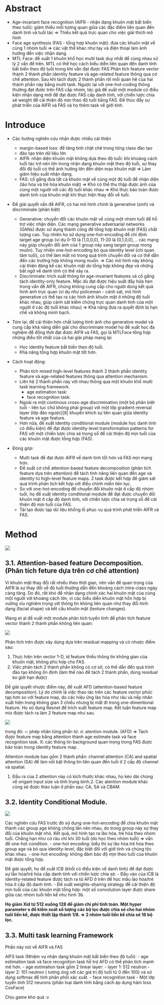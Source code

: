 # Abstract
- Age-invariant face recognition (AIFR - nhận dạng khuôn mặt bất biến theo tuổi): giảm thiểu mối tương quan giữa các đặc điểm liên quan đến danh tính và tuổi tác => Thiếu kết quả trực quan cho việc giải thích mô hình 
- Face age synthesis (FAS - tổng hợp khuôn mặt): đưa các khuôn mặt về cùng 1 nhóm tuổi => các vật thể khác như tay và điện thoại làm ảnh hưởng đến việc nhận dạng.
- MTL Face: đề xuất 1 khuôn khổ học multi task duy nhất để cùng nhau xử lý 2 vấn đề trên. MTL có thể học cách biểu diễn liên quan đến danh tính bất biến theo độ tuổi trong khi vẫn đạt được FAS
    Phân tích feature vector thành 2 thành phần identity feature và age-related feature thông qua cơ chế attention.
    Sau khi tách được 2 thành phần rời mối quan hệ của hai thành phần này bằng multi task. 
    Ngược lại với one-hot-coding thông thường đạt được trên FAS cấp nhóm, tác giả đề xuất một module có điều kiện nhận dạng mới để đạt được FAS cấp danh tính, với chiến lược chia sẻ weight để cải thiện độ mịn theo độ tuổi bằng FAS.
    Để thúc đẩy sự phát triển của AIFR và FAS và họ thêm task về giới tính.

# Introduce
- Các hướng nghiên cứu nhận được nhiều cải thiện
    - margin-based loss: để tăng tính chặt chẽ trong từng class đào tạo
    - đào tạo trên dữ liệu lớn
    - AIFR: nhận diện khuôn mặt không dựa theo độ tuổi: khi khoảng cách tuổi tác trở nên lớn trong nhận dạng khuôn mặt theo độ tuổi, sự thay đổi độ tuổi có thể ảnh hưởng lớn đến diện mạo khuôn mặt => Làm giảm hiệu suất nhận dạng.
    - FAS: cố gắng đưa tất cả khuôn mặt về cùng một độ tuổi để nhận diện (lão hóa và trẻ hóa khuôn mặt) => Khó có thể thu thập được ảnh của cùng một người với các độ tuổi khác nhau => Khó thực bảo toàn được danh tính của khuôn mặt khi thực hiện thay đổi về tuổi.
- Để giải quyết vấn đề AIFR, có hai mô hình chính là generative (sinh) và discriminate (phân biệt)
    - Generative: chuyển đổi các khuôn mặt về cùng một nhóm tuổi để hỗ trợ việc nhận diện. Các mạng generative adversarial networks (GANs) được sử dụng thành công để tổng hợp khuôn mặt (FAS) chất lượng cao. Tuy nhiên họ sử dụng one-hot-encoding để chỉ định target age group (ví dụ 0-10 là [1,0,0,0], 11-20 là [0,1,0,0], .. các mạng này giúp chuyển đổi ảnh của 1 group này sang target group mong muốn). Tuy nhiên one-hot-encoding bỏ qua identity level (chỉ quan tâm tuổi), có thể làm mất nó trong quá trình chuyển đổi và có thể dẫn đến các trường hợp không mong muốn. => Các mô hình này không cải thiện đáng kể các khuôn mặt do tổng hợp không đẹp và những bất ngờ về danh tính có thể xảy ra.
    - Discriminate: trích xuất thông tin age-invariant features và cố gắng tách identity-only feature. Mặc dù đạt được hiệu suất đầy hứa hẹn trong vấn đề AIFR, chúng không cung cấp cho người dùng kết quả hình ảnh trực quan (ví dụ như policeman - cảnh sát, mô hình generative có thể tạo ra các hình ảnh khuôn mặt ở những độ tuổi khác nhau, giúp cảnh sát kiểm chứng trực quan danh tính của một người ở các độ tuổi khác nhau) => Khả năng đưa ra quyết định bị hạn chế và không minh bạch.

- Tóm lại: để cải thiện hơn chất lượng hình ảnh cho generative model và cung cấp khả năng diễn giải cho discriminate model họ đề xuất học đa nghiệm để đồng thời đạt được AIFR và FAS, gọi là MTLFace tổng hợp những điều tốt nhất của cả hai giải pháp mang lại.
    - Học identity feature bất biến theo độ tuổi.
    - Khả năng tổng hợp khuôn mặt tốt hơn.

- Cách hoạt động:
    - Phân tích mixed high-level features thành 2 thành phần identity feature và age-related features thông qua attention mechanism.
    - Liên hệ 2 thành phần này với nhau thông qua một khuôn khổ multi task learning framework.
        - age estimation task:
        - face recognition task:
    - Ngoài ra một continous cross-age discrimination (một bộ phân biệt tuổi - liên tục chứ không phải group) với một lớp gradient reversal layer (lớp đảo ngược)[8] khuyến khích sự liên quan giữa identity feature và age feature.
    - Hơn nữa, đề xuất identity conditional module (module học danh tính có điều kiện) để đạt được identity-level transformation patterns for FAS với một chiến lược chia sẻ trọng số để cải thiện độ mịn tuổi của các khuôn mặt được tổng hợp (FAS).

- Đóng góp:
    - Multi task để đạt được AIFR về danh tính tốt hơn và FAS mịn mạng hơn.
    - Đề xuất cơ chế attention-based feature decomposition (phân tích feature dựa trên attention) để tách tính năng liên quan đến age và identity từ high-level feature maps. 2 task được kết hợp để giám sát quá trình phân tích kết hợp với điều chỉnh miền liên tục.
    - So với one-hot-encoding để chuyển đổi khuôn mặt ở cấp độ nhóm tuổi, họ đề xuất identity conditional module để đạt được chuyển đổi khuôn mặt ở cấp độ danh tính, với chiến lược chia sẻ trọng số để cải thiện độ mịn tuổi của FAS.
    - Tái tạo được tạp dữ liệu khổng lồ phục vụ quá trình phát triển AIFR và FAS.

# Method

![](architecture.png)

## 3.1. Attention-based feature Decomposition. (Phân tích feture dựa trên cơ chế attention)
Vì khuôn mặt thay đổi rất nhiều theo thời gian, nên vấn đề quan trọng của AIFR là sự thay đổi về độ tuổi thường dẫn đến khoảng cách intra-class ngày càng tăng. Do đó, rất khó để nhận dạng chính xác hai khuôn mặt của cùng một người với khoảng cách lớn, vì các biểu diễn khuôn mặt hỗn hợp bị vướng víu nghiêm trọng với thông tin không liên quan như thay đổi hình dạng (facial shape) và kết cấu khuôn mặt (texture changes).

Wang et al đề xuất một module phân tích tuyến tính để phân tích feature vector thành 2 thành phần không liên quan: 

![](decomposition.png)

Phân tích trên được xây dựng dựa trên residual mapping và có nhược điểm sau:
1. Thực hiện trên vector 1-D, id feature thiếu thông tin không gian của khuôn mặt, không phù hợp cho FAS.
2. Việc phân tách 2 thành phần không có cơ sở, có thể dẫn đến quá trình đào tạo không ổn định (làm thế nào để tách 2 thành phần, dùng residual ko giới hạn được)

Để giải quyết nhược điểm này, đề xuất AFD (attention-based feature decomposition). Lý do chính là việc thao tác trên các feature vector phức tạp hơn so với feature map, do các hiệu ứng lão hóa như râu và nếp nhăn xuất hiện trong không gian 3 chiều nhưng bị mất đi trong one-dimentional feature.
Họ sử dụng Resnet để trích xuất feature map. Kết luận feature map mix được tách ra làm 2 feature map như sau.

![](feature%20map%20decomposition.png)

trong đó:
    ◦: phép nhân từng phần tử.
    σ: atention module. (AFD)
=> Tách được feature map bằng attention thành age estimate task và face recognition task.
    X: các thông tin background quan trọng trong FAS được bảo toàn trong identity feature map.

Attention module bao gồm 2 thành phần: channel attention (CA) and spatial attention (SA) để làm nổi bật thông tin liên quan đến tuổi ở 2 cấp độ channel và spatial. 
1. Đầu ra của 2 attention này có kích thước khác nhau, họ kéo dài chúng về origanl input size và tính trung bình.2. Các atention module khác cũng sẽ được thảo luận ở phần sau: CA, SA và CBAM.

## 3.2. Identity Conditional Module.

![](identity%20conditinao%20block.png)

Các nghiên cứu FAS trước đó sử dụng one-hot-encoding để chia khuôn mặt thành các group age không chồng lấn nên nhau, do trong group này sự thay đổi của khuôn mặt nhỏ. Kết quả, mô hình tạo ra lão hóa, trẻ hóa theo nhóm tuổi. Chẳng hạn như có râu chỉ khi 30 tuổi (do học theo nhóm tuổi) => vấn đề one-hot condition.
    - one-hot encoding: biểu thị sự lão hóa.trẻ hóa theo group age và bỏ qua identity-level, đặc biệt đối với giới tính và chủng tộc khác nhau.
    - one-hot encoding: không đảm bảo độ mịn theo tuổi của khuôn mặt được tổng hợp.

Để giải quyết, họ đề xuất ICB (khối có điều kiện về danh tính) để đạt được sự lão hóa/trẻ hóa cấp danh tính với chiến lược chia sẻ:
    - Đầu vào của ICB là identity-related feature được tách ra từ AFD ở trên để học mẫu lão hóa/trẻ hóa ở cấp độ danh tính. 
    - Đề xuất weights-sharing strategy để cải thiện độ mịn tuổi của các khuôn mặt tổng hợp: một số convolution layer được share giữa các nhóm tuổi liền kề như hình 3b.

**Họ giảm Xid từ 512 xuống 128 để giảm chi phí tính toán. Một hyper parameter s để kiểm soát số lượng các bộ lọc được chia sẻ cho hai nhóm tuổi liền kề, được thiết lập thành 1/8. => 2 nhóm tuổi liền kề chia sẻ 16 bộ lọc.**

## 3.3. Multi task learning Framework
Phần này nói về AIFR và FAS

AIFS task (Nhiệm vụ nhận dạng khuôn mặt bất biến theo độ tuổi):
    - age estimation task và face recognition task hỗ trợ AFD có thể phân tích mạnh mẽ hơn.
    - age estimation task gồm 2 linear layer:
        - layer 1: 512 neutron
        - layer 2: 101 neutron ( tương ứng với các giá trị độ tuổi từ 0 đến 100) và sử dụng softmax để tính phân phối xác xuất.
    - face recognition task
        - Một lớp tuyến tính 512 neurons (phân loại danh tính bằng cách áp dụng hàm loss CosFace)

Chịu game khó quá :v